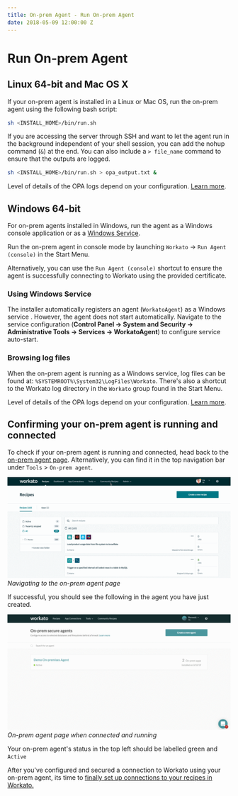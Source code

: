 ```yaml
---
title: On-prem Agent - Run On-prem Agent
date: 2018-05-09 12:00:00 Z
---
```


# Run On-prem Agent

## Linux 64-bit and Mac OS X
If your on-prem agent is installed in a Linux or Mac OS, run the on-prem agent using the following bash script:

```bash
sh <INSTALL_HOME>/bin/run.sh
```

If you are accessing the server through SSH and want to let the agent run in the background independent of your shell session, you can add the nohup command (`&`) at the end. You can also include a `> file_name` command to ensure that the outputs are logged.

```bash
sh <INSTALL_HOME>/bin/run.sh > opa_output.txt &
```

Level of details of the OPA logs depend on your configuration. [Learn more](/on-prem/agents/logging.md).

## Windows 64-bit
For on-prem agents installed in Windows, run the agent as a Windows console application or as a [Windows Service](#using-windows-service).

Run the on-prem agent in console mode by launching `Workato` &rarr; `Run Agent (console)` in the Start Menu.

Alternatively, you can use the `Run Agent (console)` shortcut to ensure the agent is successfully connecting to Workato using the provided certificate.

### Using Windows Service
The installer automatically registers an agent (`WorkatoAgent`) as a Windows service . However, the agent does not start automatically. Navigate to the service configuration (**Control Panel → System and Security → Administrative Tools → Services → WorkatoAgent**) to configure service auto-start.

### Browsing log files
When the on-prem agent is running as a Windows service, log files can be found at: `%SYSTEMROOT%\System32\LogFiles\Workato`. There's also a shortcut to the Workato log directory in the `Workato` group found in the Start Menu.

Level of details of the OPA logs depend on your configuration. [Learn more](/on-prem/agents/logging.md).

## Confirming your on-prem agent is running and connected

To check if your on-prem agent is running and connected, head back to the [on-prem agent page](https://www.workato.com/secure_agents). Alternatively, you can find it in the top navigation bar under `Tools` > `On-prem agent`.

![On-prem option](/assets/images/on-prem/navigate-to-opa.gif)
*Navigating to the on-prem agent page*

If successful, you should see the following in the agent you have just created.

![Confirmation of on-prem agent](/assets/images/on-prem/Confirmation-of-OPA.gif)
*On-prem agent page when connected and running*

Your on-prem agent's status in the top left should be labelled green and `Active`

After you've configured and secured a connection to Workato using your on-prem agent, its time to [finally set up connections to your recipes in Workato.](/on-prem/agents/connection.md)
